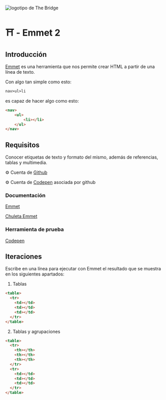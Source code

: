 ![logotipo de The Bridge](https://user-images.githubusercontent.com/27650532/77754601-e8365180-702b-11ea-8bed-5bc14a43f869.png "logotipo de The Bridge")

# :shinto_shrine: - Emmet 2 #

## Introducción ##

[Emmet](https://docs.emmet.io) es una herramienta que nos permite crear HTML a partir de una línea de texto.

Con algo tan simple como esto:

```html
nav>ul>li
```

es capaz de hacer algo como esto:

```html
<nav>
    <ul>
        <li></li>
    </ul>
</nav>
```

## Requisitos ##

Conocer etiquetas de texto y formato del mismo, además de referencias, tablas y multimedia.

:gear: Cuenta de [Github](https://github.com)

:gear: Cuenta de [Codepen](https://codepen.io) asociada por github

### Documentación ###

[Emmet](https://docs.emmet.io)

[Chuleta Emmet](https://docs.emmet.io/cheat-sheet)

### Herramienta de prueba ###

[Codepen](https://codepen.io)

## Iteraciones ##

Escribe en una línea para ejecutar con Emmet el resultado que se muestra en los siguientes apartados:

1. Tablas

```html
<table>
  <tr>
    <td></td>
    <td></td>
    <td></td>
  </tr>
</table>
```

2. Tablas y agrupaciones

```html
<table>
  <tr>
    <th></th>
    <th></th>
    <th></th>
  </tr>
  <tr>
    <td></td>
    <td></td>
    <td></td>
  </tr>
</table>
```
